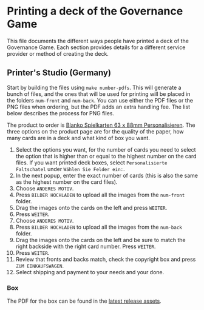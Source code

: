 # Printing a deck of the Governance Game

<!-- SPDX-License-Identifier: CC0-1.0 -->
<!-- SPDX-FileCopyrightText: 2022-2023 The Foundation for Public Code <info@publiccode.net> -->

This file documents the different ways people have printed a deck of the Governance Game.
Each section provides details for a different service provider or method of creating the deck.

## Printer's Studio (Germany)

Start by building the files using `make number-pdfs`.
This will generate a bunch of files, and the ones that will be used for printing will be placed in the folders `num-front` and `num-back`.
You can use either the PDF files or the PNG files when ordering, but the PDF adds an extra handling fee. The list below describes the process for PNG files.

The product to order is [Blanko Spielkarten 63 x 88mm Personalisieren](https://www.printerstudio.de/machen/blanko-spielkarten-63x88mm-personalisieren.html).
The three options on the product page are for the quality of the paper, how many cards are in a deck and what kind of box you want.

1. Select the options you want, for the number of cards you need to select the option that is higher than or equal to the highest number on the card files. If you want printed deck boxes, select `Personalisierte Faltschatel` under `Wählen Sie Felder ein:`.
2. In the next popup, enter the exact number of cards (this is also the same as the highest number on the card files).
3. Choose `ANDERES MOTIV`.
4. Press `BILDER HOCHLADEN` to upload all the images from the `num-front` folder.
5. Drag the images onto the cards on the left and press `WEITER`.
6. Press `WEITER`.
7. Choose `ANDERES MOTIV`.
8. Press `BILDER HOCHLADEN` to upload all the images from the `num-back` folder.
9. Drag the images onto the cards on the left and be sure to match the right backside with the right card number. Press `WEITER`.
10. Press `WEITER`.
11. Review that fronts and backs match, check the copyright box and press `ZUM EINKAUFSWAGEN`.
12. Select shipping and payment to your needs and your done.

### Box

The PDF for the box can be found in the [latest release assets](https://github.com/publiccodenet/governance-game/releases/latest).
